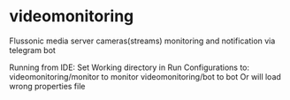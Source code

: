 # videomonitoring
Flussonic media server cameras(streams) monitoring and notification via telegram bot

Running from IDE:
Set Working directory in Run Configurations to:
videomonitoring/monitor to monitor
videomonitoring/bot to bot
Or will load wrong properties file 

